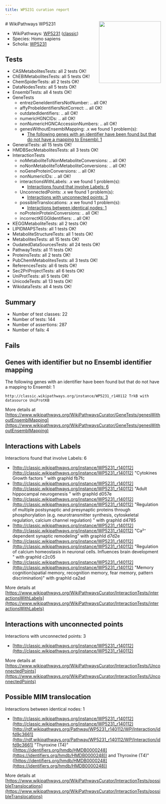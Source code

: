 ```yaml
---
title: WP5231 curation report
---
```


<img style="float: right; width: 200px" src="https://upload.wikimedia.org/wikipedia/commons/thumb/8/83/Wplogo_with_text_500.png/640px-Wplogo_with_text_500.png" />
# WikiPathways WP5231

* WikiPathways: [WP5231](https://wikipathways.org/pathways/WP5231) ([classic](https://classic.wikipathways.org/instance/WP5231))
* Species: Homo sapiens
* Scholia: [WP5231](https://scholia.toolforge.org/wikipathways/WP5231)
## Tests
* CASMetabolitesTests: all 2 tests OK!
* ChEBIMetabolitesTests: all 5 tests OK!
* ChemSpiderTests: all 2 tests OK!
* DataNodesTests: all 5 tests OK!
* EnsemblTests: all 4 tests OK!
* GeneTests
    * entrezGeneIdentifiersNotNumber: .. all OK!
    * affyProbeIdentifiersNotCorrect: .. all OK!
    * outdatedIdentifiers: .. all OK!
    * numericHGNCIDs: .. all OK!
    * nonNumericHGNCAccessionNumbers: .. all OK!
    * genesWithoutEnsemblMapping: .x we found 1 problem(s):
        * [The following genes with an identifier have been found but that do not have a mapping to Ensembl: 1](#40286d83)
* GeneralTests: all 15 tests OK!
* HMDBSecMetabolitesTests: all 3 tests OK!
* InteractionTests
    * noMetaboliteToNonMetaboliteConversions: .. all OK!
    * noNonMetaboliteToMetaboliteConversions: .. all OK!
    * noGeneProteinConversions: .. all OK!
    * nonNumericIDs: .. all OK!
    * interactionsWithLabels: .x we found 1 problem(s):
        * [Interactions found that involve Labels: 6](#630d267d)
    * UnconnectedPoints: .x we found 1 problem(s):
        * [Interactions with unconnected points: 3](#35a61adb)
    * possibleTranslocations: .x we found 1 problem(s):
        * [Interactions between identical nodes: 1](#1c118206)
    * noProteinProteinConversions: .. all OK!
    * incorrectKEGGIdentifiers: .. all OK!
* KEGGMetaboliteTests: all 2 tests OK!
* LIPIDMAPSTests: all 1 tests OK!
* MetaboliteStructureTests: all 1 tests OK!
* MetabolitesTests: all 15 tests OK!
* OudatedDataSourcesTests: all 24 tests OK!
* PathwayTests: all 11 tests OK!
* ProteinsTests: all 2 tests OK!
* PubChemMetabolitesTests: all 3 tests OK!
* ReferencesTests: all 6 tests OK!
* Sec2PriProjectTests: all 6 tests OK!
* UniProtTests: all 5 tests OK!
* UnicodeTests: all 13 tests OK!
* WikidataTests: all 4 tests OK!


## Summary

* Number of test classes: 22
* Number of tests: 144
* Number of assertions: 287
* Number of fails: 4

## Fails

<a name="40286d83" />

## Genes with identifier but no Ensembl identifier mapping

The following genes with an identifier have been found but that do not have a mapping to Ensembl: 1
```
http://classic.wikipathways.org/instance/WP5231_r140112 TrkB with datasource UniProtKB
```

More details at [https://www.wikipathways.org/WikiPathwaysCurator/GeneTests/genesWithoutEnsemblMapping](https://www.wikipathways.org/WikiPathwaysCurator/GeneTests/genesWithoutEnsemblMapping)

<a name="630d267d" />

## Interactions with Labels

Interactions found that involve Labels: 6

* [http://classic.wikipathways.org/instance/WP5231_r140112](http://classic.wikipathways.org/instance/WP5231_r140112) "Cytokines
Growth factors " with graphId fb7fc
* [http://classic.wikipathways.org/instance/WP5231_r140112](http://classic.wikipathways.org/instance/WP5231_r140112) "Adult hippocampal neurogenesis 
" with graphId d057e
* [http://classic.wikipathways.org/instance/WP5231_r140112](http://classic.wikipathways.org/instance/WP5231_r140112) "Regulation of multiple
postsynaptic and presynaptic 
proteins through phosphorylation
(e.g. neurotransmitter synthesis, 
cytoskeletal regulation, calcium channel
regulation) " with graphId d4785
* [http://classic.wikipathways.org/instance/WP5231_r140112](http://classic.wikipathways.org/instance/WP5231_r140112) "Ca²⁺ dependent synaptic remodeling" with graphId d7d2e
* [http://classic.wikipathways.org/instance/WP5231_r140112](http://classic.wikipathways.org/instance/WP5231_r140112) "Regulation of calcium homeostasis
in neuronal cells. Influences brain 
development
" with graphId c2c05
* [http://classic.wikipathways.org/instance/WP5231_r140112](http://classic.wikipathways.org/instance/WP5231_r140112) "Memory cognition(spatial memory, 
recognition memory, fear memory,
pattern discrimination)" with graphId ca2ad


More details at [https://www.wikipathways.org/WikiPathwaysCurator/InteractionTests/interactionsWithLabels](https://www.wikipathways.org/WikiPathwaysCurator/InteractionTests/interactionsWithLabels)

<a name="35a61adb" />

## Interactions with unconnected points

Interactions with unconnected points: 3

* [http://classic.wikipathways.org/instance/WP5231_r140112](http://classic.wikipathways.org/instance/WP5231_r140112)


More details at [https://www.wikipathways.org/WikiPathwaysCurator/InteractionTests/UnconnectedPoints](https://www.wikipathways.org/WikiPathwaysCurator/InteractionTests/UnconnectedPoints)

<a name="1c118206" />

## Possible MIM translocation

Interactions between identical nodes: 1

* [http://classic.wikipathways.org/instance/WP5231_r140112](http://classic.wikipathways.org/instance/WP5231_r140112) [http://rdf.wikipathways.org/Pathway/WP5231_r140112/WP/Interaction/idfd9c3661](http://rdf.wikipathways.org/Pathway/WP5231_r140112/WP/Interaction/idfd9c3661) "Thyroxine (T4)" ([https://identifiers.org/hmdb/HMDB0000248](https://identifiers.org/hmdb/HMDB0000248)) and 
Thyroxine (T4)" ([https://identifiers.org/hmdb/HMDB0000248](https://identifiers.org/hmdb/HMDB0000248))


More details at [https://www.wikipathways.org/WikiPathwaysCurator/InteractionTests/possibleTranslocations](https://www.wikipathways.org/WikiPathwaysCurator/InteractionTests/possibleTranslocations)

